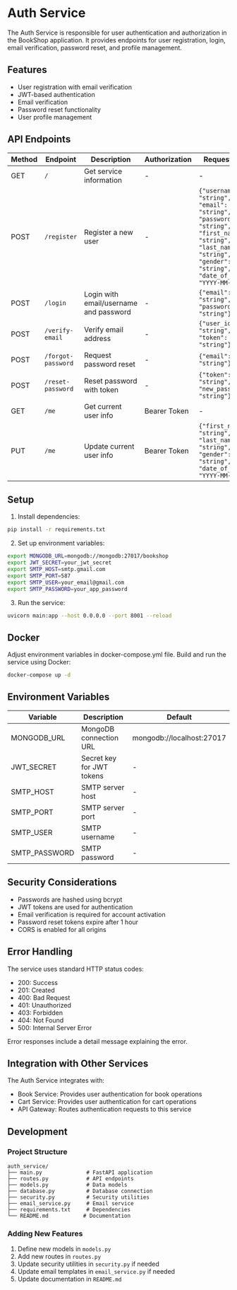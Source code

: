 # Auth Service

The Auth Service is responsible for user authentication and authorization in the BookShop application. It provides endpoints for user registration, login, email verification, password reset, and profile management.

## Features

- User registration with email verification
- JWT-based authentication
- Email verification
- Password reset functionality
- User profile management

## API Endpoints

| Method | Endpoint | Description | Authorization | Request Body | Response |
|--------|----------|-------------|---------------|--------------|---------|
| GET | `/` | Get service information | - | - | Service info |
| POST | `/register` | Register a new user | - | `{"username": "string", "email": "string", "password": "string", "first_name": "string", "last_name": "string", "gender": "string", "date_of_birth": "YYYY-MM-DD"}` | User info |
| POST | `/login` | Login with email/username and password | - | `{"email": "string", "password": "string"}` | Access token |
| POST | `/verify-email` | Verify email address | - | `{"user_id": "string", "token": "string"}` | Verification status |
| POST | `/forgot-password` | Request password reset | - | `{"email": "string"}` | Reset instructions |
| POST | `/reset-password` | Reset password with token | - | `{"token": "string", "new_password": "string"}` | Reset status |
| GET | `/me` | Get current user info | Bearer Token | - | User profile |
| PUT | `/me` | Update current user info | Bearer Token | `{"first_name": "string", "last_name": "string", "gender": "string", "date_of_birth": "YYYY-MM-DD"}` | Updated user profile |

## Setup

1. Install dependencies:
```bash
pip install -r requirements.txt
```

2. Set up environment variables:
```bash
export MONGODB_URL=mongodb://mongodb:27017/bookshop
export JWT_SECRET=your_jwt_secret
export SMTP_HOST=smtp.gmail.com
export SMTP_PORT=587
export SMTP_USER=your_email@gmail.com
export SMTP_PASSWORD=your_app_password
```

3. Run the service:
```bash
uvicorn main:app --host 0.0.0.0 --port 8001 --reload
```

## Docker

Adjust environment variables in docker-compose.yml file.
Build and run the service using Docker:

```bash
docker-compose up -d
```

## Environment Variables

| Variable | Description | Default |
|----------|-------------|---------|
| MONGODB_URL | MongoDB connection URL | mongodb://localhost:27017 |
| JWT_SECRET | Secret key for JWT tokens | - |
| SMTP_HOST | SMTP server host | - |
| SMTP_PORT | SMTP server port | - |
| SMTP_USER | SMTP username | - |
| SMTP_PASSWORD | SMTP password | - |

## Security Considerations

- Passwords are hashed using bcrypt
- JWT tokens are used for authentication
- Email verification is required for account activation
- Password reset tokens expire after 1 hour
- CORS is enabled for all origins

## Error Handling

The service uses standard HTTP status codes:

- 200: Success
- 201: Created
- 400: Bad Request
- 401: Unauthorized
- 403: Forbidden
- 404: Not Found
- 500: Internal Server Error

Error responses include a detail message explaining the error.

## Integration with Other Services

The Auth Service integrates with:

- Book Service: Provides user authentication for book operations
- Cart Service: Provides user authentication for cart operations
- API Gateway: Routes authentication requests to this service

## Development

### Project Structure

```
auth_service/
├── main.py              # FastAPI application
├── routes.py            # API endpoints
├── models.py            # Data models
├── database.py          # Database connection
├── security.py          # Security utilities
├── email_service.py     # Email service
├── requirements.txt     # Dependencies
└── README.md           # Documentation
```

### Adding New Features

1. Define new models in `models.py`
2. Add new routes in `routes.py`
3. Update security utilities in `security.py` if needed
4. Update email templates in `email_service.py` if needed
5. Update documentation in `README.md` 